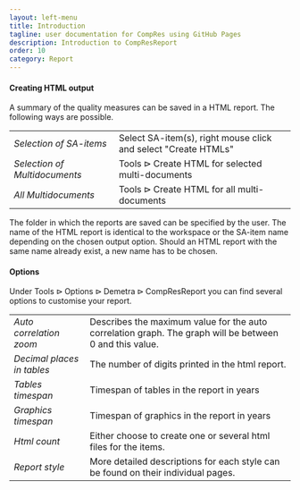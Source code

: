 ```yaml
---
layout: left-menu
title: Introduction
tagline: user documentation for CompRes using GitHub Pages
description: Introduction to CompResReport
order: 10
category: Report
---
```


#### Creating HTML output

A summary of the quality measures can be saved in a HTML report. The following ways are possible.

|||
|---|---|
| *Selection of SA-items* | Select SA-item(s), right mouse click and select "Create HTMLs"|
| *Selection of Multidocuments*| $\text{Tools}  \rhd \text{Create HTML for selec}\text{ted multi-documents}$|
| *All Multidocuments*| $\text{Tools}  \rhd \text{Create HTML for all multi-documents}$|


The folder in which the reports are saved can be specified by the user. The name of the HTML report is identical to the workspace or the SA-item name depending on the chosen output option. Should an HTML report with the same name already exist, a new name has to be chosen.


#### Options

Under $\text{Tools} \rhd \text{Options} \rhd \text{Demetra} \rhd \text{CompResReport}$ you can find several options to customise your report.

|||
|---|---|
| *Auto correlation zoom* | Describes the maximum value for the auto correlation graph. The graph will be between 0 and this value. | 	
| *Decimal places in tables* | The number of digits printed in the html report. | 	
| *Tables timespan* | Timespan of tables in the report in years | 
| *Graphics timespan* | Timespan of graphics in the report in years | 	
| *Html count* | Either choose to create one or several html files for the items. | 	
| *Report style* | More detailed descriptions for each style can be found on their individual pages. | 
